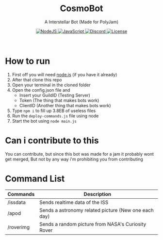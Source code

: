 
<h1 align='center'>CosmoBot</h1>
<p align='center'>A Interstellar Bot (Made for PolyJam)</p>

<div align="center">
    <a href="https://www.nodejs.org">
        <img src="https://img.shields.io/badge/node.js-6DA55F?logo=node.js&logoColor=white" alt="NodeJS">
    </a>
    <a href="https://www.javascript.com/">
        <img src="https://img.shields.io/badge/javascript-%23323330.svg?logo=javascript&logoColor=%23F7DF1E" alt="JavaScript">
    </a>
    <a href="https://discord.js.org/#/">
        <img src="https://img.shields.io/badge/Discord.JS%20v13-%237289DA.svg?logo=discord&logoColor=white" alt="Discord">
    </a>
    <a href="./LICENSE">
        <img src="https://img.shields.io/github/license/Brisolo32/CosmoBot" alt="License">
    </a>
</div>

<h1><br>How to run</h1>

1. First off you will need [node.js](https://nodejs.org/en/) (if you have it already)
2. After that clone this repo
3. Open your terminal in the cloned folder
4. Open the config.json file and
    - Insert your GuildID (Testing Server)
    - Token (The thing that makes bots work)
    - ClientID (Another thing that makes bots work)
5. Type `npm i` to fill up 3.8EB of useless files
6. Run the `deploy-commands.js` file using node
8. Start the bot using `node main.js`

# Can i contribute to this

You can contribute, but since this bot was made for a jam it probably wont get merged, But not by any way i'm prohibiting you from contributing

<h1>Command List</h1>

| Commands | Description |
| - | - |
| /issdata | Sends realtime data of the ISS |
| /apod | Sends a astronomy related picture (New one each day) |
| /roverimg | Sends a random picture from NASA's Curiosity Rover |

